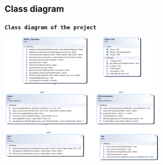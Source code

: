# Class diagram 

## `Class diagram of the project`

![image-2.png](ClassDiagram.png "Class diagram")
